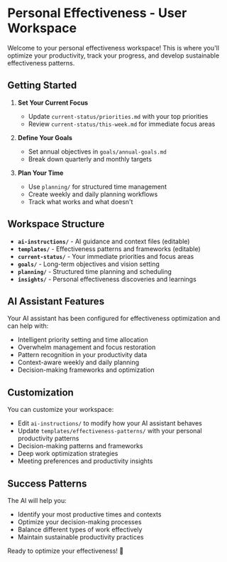 # Personal Effectiveness - User Workspace

Welcome to your personal effectiveness workspace! This is where you'll optimize your productivity, track your progress, and develop sustainable effectiveness patterns.

## Getting Started

1. **Set Your Current Focus**
   - Update `current-status/priorities.md` with your top priorities
   - Review `current-status/this-week.md` for immediate focus areas

2. **Define Your Goals**
   - Set annual objectives in `goals/annual-goals.md`
   - Break down quarterly and monthly targets

3. **Plan Your Time**
   - Use `planning/` for structured time management
   - Create weekly and daily planning workflows
   - Track what works and what doesn't

## Workspace Structure

- **`ai-instructions/`** - AI guidance and context files (editable)
- **`templates/`** - Effectiveness patterns and frameworks (editable)
- **`current-status/`** - Your immediate priorities and focus areas
- **`goals/`** - Long-term objectives and vision setting
- **`planning/`** - Structured time planning and scheduling
- **`insights/`** - Personal effectiveness discoveries and learnings

## AI Assistant Features

Your AI assistant has been configured for effectiveness optimization and can help with:
- Intelligent priority setting and time allocation
- Overwhelm management and focus restoration
- Pattern recognition in your productivity data
- Context-aware weekly and daily planning
- Decision-making frameworks and optimization

## Customization

You can customize your workspace:
- Edit `ai-instructions/` to modify how your AI assistant behaves
- Update `templates/effectiveness-patterns/` with your personal productivity patterns
- Decision-making patterns and frameworks
- Deep work optimization strategies
- Meeting preferences and productivity insights

## Success Patterns

The AI will help you:
- Identify your most productive times and contexts
- Optimize your decision-making processes
- Balance different types of work effectively
- Maintain sustainable productivity practices

Ready to optimize your effectiveness! 🚀